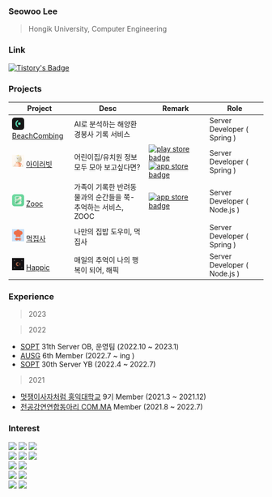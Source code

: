### Seowoo Lee
> Hongik University, Computer Engineering

### Link
[![Tistory's Badge](https://github-readme-tistory-card.vercel.app/api/badge?name=devDiary&theme=tistory)](https://seowoolog.tistory.com/)


### Projects

| Project | Desc | Remark | Role |
|------|---|---|----|
| <img src="BeachCombing.png" width="24px" height="24px" /> [BeachCombing](https://github.com/Beachcombing/beachcombing-backend) | AI로 분석하는 해양환경봉사 기록 서비스 | | Server Developer ( Spring ) |
| <img src="iluvit.png" width="24px" height="24px" /> [아이러빗](https://github.com/dltjdn/iluvit-backend) | 어린이집/유치원 정보 모두 모아 보고싶다면? |[![play store badge](http://img.shields.io/badge/Play%20Store-414141?style=flat-square&logo=google-play&link=https://play.google.com/store/apps/details)](https://play.google.com/store/apps/details?id=com.iluvit.app&hl=ko-KR) [![app store badge](http://img.shields.io/badge/App%20Store-0D96F6?logoColor=white&style=flat-square&logo=appstore)](https://apps.apple.com/kr/app/%EC%95%84%EC%9D%B4%EB%9F%AC%EB%B9%97/id6450625509)| Server Developer ( Spring ) |
| <img src="zooc.png" width="24px" height="24px"/> [Zooc](https://github.com/TeamZOOC/ZOOC-SERVER)| 가족이 기록한 반려동물과의 순간들을 쭉- 추억하는 서비스, ZOOC | [![app store badge](http://img.shields.io/badge/App%20Store-0D96F6?logoColor=white&style=flat-square&logo=appstore&link=https://apps.apple.com/us/app/havit/id1607518014)](https://apps.apple.com/kr/app/zooc/id1669547675) | Server Developer ( Node.js ) |
| <img src="Mukjipsa.png" width="24px" height="24px"/> [먹집사](https://github.com/Mukjipsa/Mukjipsa-Server)| 나만의 집밥 도우미, 먹집사 | | Server Developer ( Spring ) |
| <img src="happic.png" width="24px" height="24px" /> [Happic](https://github.com/TeamHappic/happic-Server) | 매일의 추억이 나의 행복이 되어, 해픽 |  | Server Developer ( Node.js ) |

### Experience

> 2023

> 2022
* [SOPT](https://www.sopt.org/) 31th Server OB, 운영팀 (2022.10 ~ 2023.1)
* [AUSG](https://ausg.me/) 6th Member (2022.7 ~ ing )
* [SOPT](https://www.sopt.org/) 30th Server YB (2022.4 ~ 2022.7)
 
> 2021
* [멋쟁이사자처럼 홍익대학교](https://likelionhongik.com/) 9기 Member (2021.3 ~ 2021.12)
* [전공강연연합동아리 COM.MA](https://www.instagram.com/com_ma2023/?utm_source=ig_embed&ig_rid=338e6f25-9813-4828-8f3d-58f75dc47613) Member (2021.8 ~ 2022.7)

### Interest
<img src="https://img.shields.io/badge/Java-007396?style=flat-square&logo=Java&logoColor=white"/> <img src="https://img.shields.io/badge/JavaScript-F7DF1E?style=flat-square&logo=JavaScript&logoColor=white"/> <img src="https://img.shields.io/badge/TypeScript-2d79c7?style=flat-square&logo=TypeScript&logoColor=white"/>
<br/>
<img src="https://img.shields.io/badge/SpringBoot-6DB33F?style=flat-square&logo=SpringBoot&logoColor=white"/> <img src="https://img.shields.io/badge/Node.js-339933?style=flat-square&logo=Node.js&logoColor=white"/> <img src="https://img.shields.io/badge/Express-000000?style=flat-square&logo=Express&logoColor=white"/>
<br/>
<img src="https://img.shields.io/badge/MySQL-4479A1?style=flat-square&logo=MySQL&logoColor=white"/> <img src="https://img.shields.io/badge/MongoDB-47A248?style=flat-square&logo=MongoDB&logoColor=white"/>
<br/>
 <img src="https://img.shields.io/badge/AmazonAWS-232F3E?style=flat-square&logo=AmazonAWS&logoColor=white"/> <img src="https://img.shields.io/badge/GitHub&nbsp;Actions-2088FF?style=flat-square&logo=GitHub-Actions&logoColor=white"/>
 <br/>
  <img src="https://img.shields.io/badge/Git-f05030?style=flat-square&logo=Git&logoColor=white"/>
 <img src="https://img.shields.io/badge/GitHub-black?style=flat-square&logo=GitHub&logoColor=white"/>
<br/>
